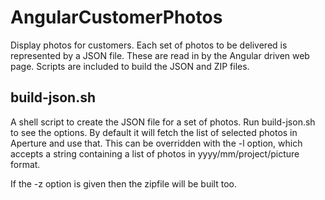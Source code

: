 # AngularCustomerPhotos

Display photos for customers. Each set of photos to be delivered is represented by a JSON file. These are read in by the Angular driven web page. Scripts are included to build the JSON and ZIP files.

## build-json.sh

A shell script to create the JSON file for a set of photos. Run build-json.sh to see the options. By default it will fetch the list of selected photos in Aperture and use that. This can be overridden with the -l option, which accepts a string containing a list of photos in yyyy/mm/project/picture format.

If the -z option is given then the zipfile will be built too.
